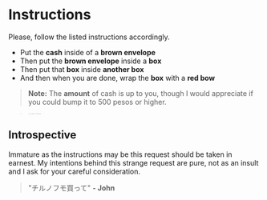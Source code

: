 # Instructions
Please, follow the listed instructions accordingly.

- Put the **cash** inside of a **brown envelope**
- Then put the **brown envelope** inside a **box**
- Then put that **box** inside **another box**
- And then when you are done, wrap the **box** with a **red bow**
> **Note:** The **amount** of cash is up to you, though I would appreciate if you could bump it to 500 pesos or higher.

>  <span style="font-size:0.1rem;">or you could buy me a Cirno fumo</span>


## Introspective

Immature as the instructions may be this request should be taken in earnest. My intentions behind this strange request are pure, not as an insult and I ask for your careful consideration.

> "チルノフモ買って" **- John**
